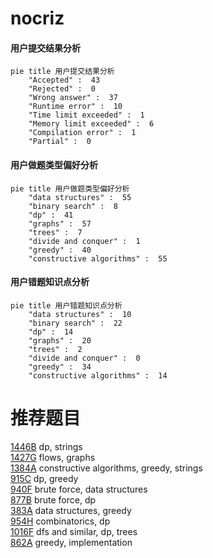 # nocriz

<!-- tabs:start -->



#### **用户提交结果分析**

```mermaid
pie title 用户提交结果分析
    "Accepted" :  43
    "Rejected" :  0
    "Wrong answer" :  37
    "Runtime error" :  10
    "Time limit exceeded" :  1
    "Memory limit exceeded" :  6
    "Compilation error" :  1
    "Partial" :  0
```

#### **用户做题类型偏好分析**

```mermaid
pie title 用户做题类型偏好分析
    "data structures" :  55
    "binary search" :  8
    "dp" :  41
    "graphs" :  57
    "trees" :  7
    "divide and conquer" :  1
    "greedy" :  40
    "constructive algorithms" :  55
```
#### **用户错题知识点分析**

```mermaid
pie title 用户错题知识点分析
    "data structures" :  10
    "binary search" :  22
    "dp" :  14
    "graphs" :  20
    "trees" :  2
    "divide and conquer" :  0
    "greedy" :  34
    "constructive algorithms" :  14
```



<!-- tabs:end -->
# 推荐题目
[1446B](https://codeforces.com/contest/1446/problem/B)		dp,
                        strings		  
[1427G](https://codeforces.com/contest/1427/problem/G)		flows,
                        graphs		  
[1384A](https://codeforces.com/contest/1384/problem/A)		constructive algorithms,
                        greedy,
                        strings		  
[915C](https://codeforces.com/contest/915/problem/C)		dp,
                        greedy		  
[940F](https://codeforces.com/contest/940/problem/F)		brute force,
                        data structures		  
[877B](https://codeforces.com/contest/877/problem/B)		brute force,
                        dp		  
[383A](https://codeforces.com/contest/383/problem/A)		data structures,
                        greedy		  
[954H](https://codeforces.com/contest/954/problem/H)		combinatorics,
                        dp		  
[1016F](https://codeforces.com/contest/1016/problem/F)		dfs and similar,
                        dp,
                        trees		  
[862A](https://codeforces.com/contest/862/problem/A)		greedy,
                        implementation		  
